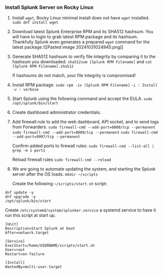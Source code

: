 ### Install Splunk Server on Rocky Linux
1) Install `wget`, Rocky Linux minimal install does not have `wget` installed.
   `sudo dnf install wget`
   
2) Download latest Splunk Enterprise RPM and its SHA512 hashsum. You will have to login to grab latest RPM package and its hashsum. Thankfully Splunk even generates a prepared `wget` command for the latest package.![[Pasted image 20241031024945.png]]
   
3) Generate SHA512 hashsum to verify file integrity by comparing it to the hashsum you downloaded. 
   `sha512sum [Splunk RPM Filename]`
   and
   `cat [Splunk RPM Filename].sha512`
   
   If hashsums do not match, your file integrity is compromised!

4)  Install RPM package.
   `sudo rpm -iv [Splunk RPM Filename]`
	   `-i : Install`
	   `-v : verbose`

5) Start Splunk using the following command and accept the EULA.
   `sudo /opt/splunk/bin/start`
   
6) Create dashboard administrator credentials.
   
7) Add firewall rule to add the web dashboard, API socket, and to send logs from Forwarders.
   `sudo firewall-cmd --add-port=8000/tcp --permanent` 
   `sudo firewall-cmd --add-port=8089/tcp --permanent`
   `sudo firewall-cmd --add-port=9997/tcp --permanent`
   
   Confirm added ports to firewall rules:
   `sudo firewall-cmd --list-all | grep -m 1 ports`
   
   Reload firewall rules
   `sudo firewall-cmd --reload`

8) We are going to automate updating the system, and starting the Splunk server after the OS loads.
   `mkdir ~/scripts`

   Create the following `~/scripts/start.sh` script:   

```
dnf update -y
dnf upgrade -y
/opt/splunk/bin/start
```

Create `/etc/systemd/system/splunker.service` a systemd service to have it run this script at start up. 

```
[Unit]
Description=Start Splunk at boot
After=network.target

[Service]
ExecStart=/home/USERNAME/scripts/start.sh
User=root
Restart=on-failure

[Install]
WantedBy=multi-user.target
```

